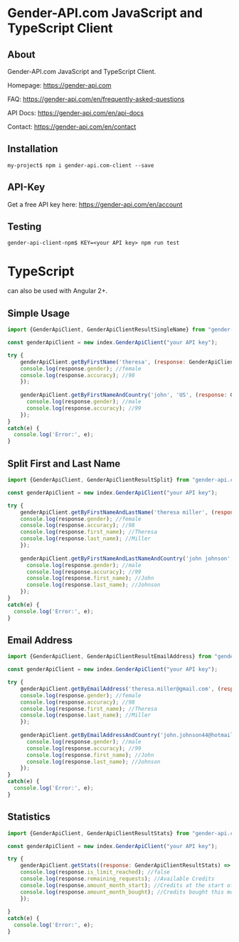 Gender-API.com JavaScript and TypeScript Client
=========================

About
------------
Gender-API.com JavaScript and TypeScript Client.

Homepage: <https://gender-api.com>

FAQ: <https://gender-api.com/en/frequently-asked-questions>

API Docs: <https://gender-api.com/en/api-docs>

Contact: <https://gender-api.com/en/contact>

Installation
------------

```
my-project$ npm i gender-api.com-client --save
```

API-Key
-----------
Get a free API key here: <https://gender-api.com/en/account>

Testing
------------

```
gender-api-client-npm$ KEY=<your API key> npm run test
```

TypeScript
==========
can also be used with Angular 2+.

Simple Usage
---------

```js
import {GenderApiClient, GenderApiClientResultSingleName} from "gender-api.com-client";

const genderApiClient = new index.GenderApiClient("your API key");

try {
    genderApiClient.getByFirstName('theresa', (response: GenderApiClientResultSingleName) => {
    console.log(response.gender); //female
    console.log(response.accuracy); //98
    });
  
    genderApiClient.getByFirstNameAndCountry('john', 'US', (response: GenderApiClientResultSingleName) => {
      console.log(response.gender); //male
      console.log(response.accuracy); //99
    });
}
catch(e) {
  console.log('Error:', e);
}
````

Split First and Last Name
-------------------------

```js
import {GenderApiClient, GenderApiClientResultSplit} from "gender-api.com-client";

const genderApiClient = new index.GenderApiClient("your API key");

try {
    genderApiClient.getByFirstNameAndLastName('theresa miller', (response: GenderApiClientResultSplit) => {
    console.log(response.gender); //female
    console.log(response.accuracy); //98
    console.log(response.first_name); //Theresa
    console.log(response.last_name); //Miller
    });
  
    genderApiClient.getByFirstNameAndLastNameAndCountry('john johnson', 'US', (response: GenderApiClientResultSplit) => {
      console.log(response.gender); //male
      console.log(response.accuracy); //99
      console.log(response.first_name); //John
      console.log(response.last_name); //Johnson
    });
}
catch(e) {
  console.log('Error:', e);
}
````


Email Address
-------------------------

```js
import {GenderApiClient, GenderApiClientResultEmailAddress} from "gender-api.com-client";

const genderApiClient = new index.GenderApiClient("your API key");

try {
    genderApiClient.getByEmailAddress('theresa.miller@gmail.com', (response: GenderApiClientResultEmailAddress) => {
    console.log(response.gender); //female
    console.log(response.accuracy); //98
    console.log(response.first_name); //Theresa
    console.log(response.last_name); //Miller
    });
  
    genderApiClient.getByEmailAddressAndCountry('john.johnson44@hotmail.com', 'US', (response: GenderApiClientResultEmailAddress) => {
      console.log(response.gender); //male
      console.log(response.accuracy); //99
      console.log(response.first_name); //John
      console.log(response.last_name); //Johnson
    });
}
catch(e) {
  console.log('Error:', e);
}
````


Statistics
-------------------------

```js
import {GenderApiClient, GenderApiClientResultStats} from "gender-api.com-client";

const genderApiClient = new index.GenderApiClient("your API key");

try {
    genderApiClient.getStats((response: GenderApiClientResultStats) => {
    console.log(response.is_limit_reached); //false
    console.log(response.remaining_requests); //Available Credits
    console.log(response.amount_month_start); //Credits at the start of the month
    console.log(response.amount_month_bought); //Credits bought this month
    });
    
}
catch(e) {
  console.log('Error:', e);
}
````